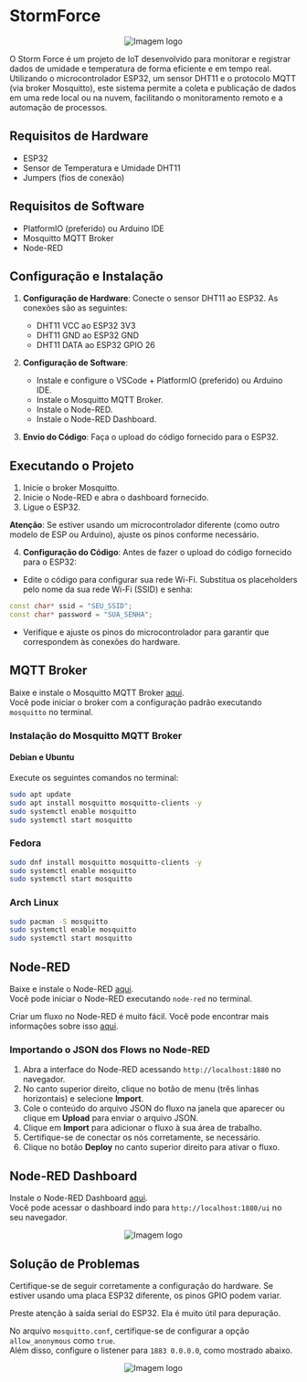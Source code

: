 # StormForce

<p align="center">
  <img src="https://i.imgur.com/H9rz6mx.png" alt="Imagem logo" />
</p>

O Storm Force é um projeto de IoT desenvolvido para monitorar e registrar dados de umidade e temperatura de forma eficiente e em tempo real. Utilizando o microcontrolador ESP32, um sensor DHT11 e o protocolo MQTT (via broker Mosquitto), este sistema permite a coleta e publicação de dados em uma rede local ou na nuvem, facilitando o monitoramento remoto e a automação de processos.



## Requisitos de Hardware

- ESP32
- Sensor de Temperatura e Umidade DHT11
- Jumpers (fios de conexão)

## Requisitos de Software

- PlatformIO (preferido) ou Arduino IDE
- Mosquitto MQTT Broker
- Node-RED

## Configuração e Instalação

1. **Configuração de Hardware**: Conecte o sensor DHT11 ao ESP32. As conexões são as seguintes:

   - DHT11 VCC ao ESP32 3V3
   - DHT11 GND ao ESP32 GND
   - DHT11 DATA ao ESP32 GPIO 26

2. **Configuração de Software**:
   - Instale e configure o VSCode + PlatformIO (preferido) ou Arduino IDE.
   - Instale o Mosquitto MQTT Broker.
   - Instale o Node-RED.
   - Instale o Node-RED Dashboard.

3. **Envio do Código**: Faça o upload do código fornecido para o ESP32.

## Executando o Projeto

1. Inicie o broker Mosquitto.
2. Inicie o Node-RED e abra o dashboard fornecido.
3. Ligue o ESP32.

**Atenção**: Se estiver usando um microcontrolador diferente (como outro modelo de ESP ou Arduino), ajuste os pinos conforme necessário.

4. **Configuração do Código**: Antes de fazer o upload do código fornecido para o ESP32:
- Edite o código para configurar sua rede Wi-Fi. Substitua os placeholders pelo nome da sua rede Wi-Fi (SSID) e senha:
 ```cpp
const char* ssid = "SEU_SSID";
const char* password = "SUA_SENHA";
```
   - Verifique e ajuste os pinos do microcontrolador para garantir que correspondem às conexões do hardware.

## MQTT Broker

Baixe e instale o Mosquitto MQTT Broker [aqui](https://mosquitto.org/download/).  
Você pode iniciar o broker com a configuração padrão executando `mosquitto` no terminal.

### Instalação do Mosquitto MQTT Broker

#### Debian e Ubuntu
Execute os seguintes comandos no terminal:
```bash
sudo apt update
sudo apt install mosquitto mosquitto-clients -y
sudo systemctl enable mosquitto
sudo systemctl start mosquitto
```

### Fedora

```bash
sudo dnf install mosquitto mosquitto-clients -y
sudo systemctl enable mosquitto
sudo systemctl start mosquitto
```

### Arch Linux

```bash
sudo pacman -S mosquitto
sudo systemctl enable mosquitto
sudo systemctl start mosquitto
```




## Node-RED

Baixe e instale o Node-RED [aqui](https://nodered.org/docs/getting-started/local).  
Você pode iniciar o Node-RED executando `node-red` no terminal.

Criar um fluxo no Node-RED é muito fácil. Você pode encontrar mais informações sobre isso [aqui](https://nodered.org/docs/getting-started/first-flow).

### Importando o JSON dos Flows no Node-RED

1. Abra a interface do Node-RED acessando `http://localhost:1880` no navegador.
2. No canto superior direito, clique no botão de menu (três linhas horizontais) e selecione **Import**.
3. Cole o conteúdo do arquivo JSON do fluxo na janela que aparecer ou clique em **Upload** para enviar o arquivo JSON.
4. Clique em **Import** para adicionar o fluxo à sua área de trabalho.
5. Certifique-se de conectar os nós corretamente, se necessário.
6. Clique no botão **Deploy** no canto superior direito para ativar o fluxo.



## Node-RED Dashboard

Instale o Node-RED Dashboard [aqui](https://flows.nodered.org/node/node-red-dashboard).  
Você pode acessar o dashboard indo para `http://localhost:1880/ui` no seu navegador.

<p align="center">
  <img src="https://i.imgur.com/pIKp3qd.png" alt="Imagem logo" />
</p>



## Solução de Problemas

Certifique-se de seguir corretamente a configuração do hardware. Se estiver usando uma placa ESP32 diferente, os pinos GPIO podem variar.

Preste atenção à saída serial do ESP32. Ela é muito útil para depuração.

No arquivo `mosquitto.conf`, certifique-se de configurar a opção `allow_anonymous` como `true`.  
Além disso, configure o listener para `1883 0.0.0.0`, como mostrado abaixo.
<p align="center">
  <img src="https://i.imgur.com/eGgCjk2.png" alt="Imagem logo" />
</p>

